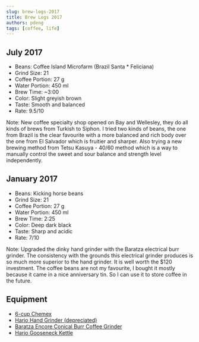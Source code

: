 ```yaml
---
slug: brew-logs-2017
title: Brew Logs 2017
authors: pdeng
tags: [coffee, life]
---
```


## July 2017

* Beans: Coffee Island Microfarm (Brazil Santa * Feliciana)
* Grind Size: 21
* Coffee Portion: 27 g
* Water Portion: 450 ml
* Brew Time: ~3:00
* Color: Slight greyish brown
* Taste: Smooth and balanced
* Rate: 9.5/10

Note: New coffee specialty shop opened on Bay and Wellesley, they do all kinds of brews from Turkish to Siphon. I tried two kinds of beans, the one from Brazil is the clear favourite with a more balanced and rich body over the one from El Salvador which is fruitier and sharper. Also trying a new brewing method from Tetsu Kasuya - 40/60 method which is a way to manually control the sweet and sour balance and strength level independently.

## January 2017

* Beans: Kicking horse beans
* Grind Size: 21
* Coffee Portion: 27 g
* Water Portion: 450 ml
* Brew Time: 2:25
* Color: Deep dark black
* Taste: Sharp and acidic
* Rate: 7/10

Note: Upgraded the dinky hand grinder with the Baratza electrical burr grinder. The consistency with the grounds this electrical grinder produces is so much more superior to the hand grinder. It is well worth the $120 investment. The coffee beans are not my favourite, I bought it mostly because it came in a nice anniversary tin. So I can use it to store coffee in the future.

## Equipment

* [6-cup Chemex](https://www.chemexcoffeemaker.com/six-cup-classic-series-coffeemaker.html)
* [Hario Hand Grinder (depreciated)](https://www.amazon.ca/gp/product/B001804CLY/ref=pd_lpo_sbs_dp_ss_1?pf_rd_p=1977604522&pf_rd_s=lpo-top-stripe-1&pf_rd_t=201&pf_rd_i=B001802PIQ&pf_rd_m=A3DWYIK6Y9EEQB&pf_rd_r=0X5JGCF1THWWVC6CSM8B)
* [Baratza Encore Conical Burr Coffee Grinder](https://www.amazon.ca/Baratza-Encore-Conical-Coffee-Grinder/dp/B007F183LK/ref=zg_bs_14092821_4?_encoding=UTF8&psc=1&refRID=FHA50MFF825DJQ4RC2K3)
* [Hario Gooseneck Kettle](https://www.amazon.ca/Hario-Buono-Coffee-Drip-Kettle/dp/B000IGOXLS)
